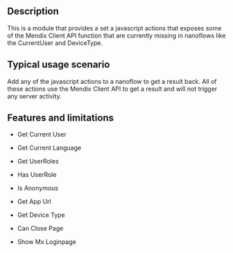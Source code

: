 ## Description
This is a module that provides a set a javascript actions that exposes some of the Mendix Client API function that are currently missing in nanoflows like the CurrentUser and DeviceType.

## Typical usage scenario
Add any of the javascript actions to a nanoflow to get a result back. All of these actions use the Mendix Client API to get a result and will not trigger any server activity.

## Features and limitations

- Get Current User
- Get Current Language
- Get UserRoles
- Has UserRole
- Is Anonymous

- Get App Url
- Get Device Type
- Can Close Page
- Show Mx Loginpage